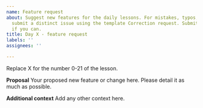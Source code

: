 ```yaml
---
name: Feature request
about: Suggest new features for the daily lessons. For mistakes, typos, broken links,
  submit a distinct issue using the template Correction request. Submit a pull request
  if you can.
title: Day X - feature request
labels: ''
assignees: ''

---
```


Replace X for the number 0-21 of the lesson.

**Proposal**
Your proposed new feature or change here. Please detail it as much as possible.

**Additional context**
Add any other context here.
